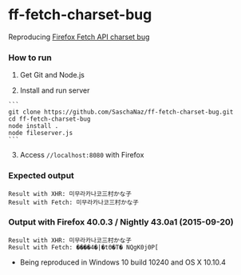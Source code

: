 # ff-fetch-charset-bug
Reproducing [Firefox Fetch API charset bug](https://bugzilla.mozilla.org/show_bug.cgi?id=1206751)

### How to run

  1. Get Git and Node.js

  2. Install and run server

    ```
    git clone https://github.com/SaschaNaz/ff-fetch-charset-bug.git
    cd ff-fetch-charset-bug
    node install .
    node fileserver.js
    ```
  
  3. Access `//localhost:8080` with Firefox

### Expected output

```
Result with XHR: 미무라카나코三村かな子
Result with Fetch: 미무라카나코三村かな子
```

### Output with Firefox 40.0.3 / Nightly 43.0a1 (2015-09-20)

```
Result with XHR: 미무라카나코三村かな子
Result with Fetch: ����4�|�tΘ�T� NQgK0j0P[ 
```
* Being reproduced in Windows 10 build 10240 and OS X 10.10.4
